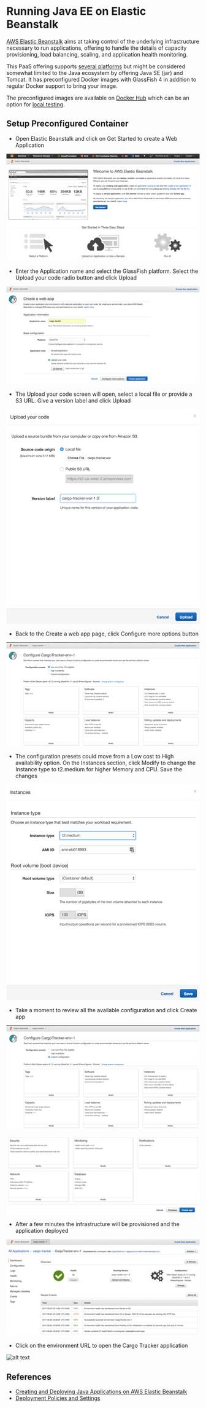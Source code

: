 # Running Java EE on Elastic Beanstalk

[AWS Elastic Beanstalk](https://docs.aws.amazon.com/elasticbeanstalk/latest/dg/Welcome.html) aims at taking control of the underlying infrastructure necessary to run applications, offering to handle the details of capacity provisioning, load balancing, scaling, and application health monitoring.

This PaaS offering supports [several platforms](http://docs.aws.amazon.com/elasticbeanstalk/latest/dg/concepts.platforms.html) but might be considered somewhat limited to the Java ecosystem by offering Java SE (jar) and Tomcat. It has preconfigured Docker images with GlassFish 4 in addition to regular Docker support to bring your image.

The preconfigured images are available on [Docker Hub](https://hub.docker.com/r/amazon/aws-eb-glassfish/) which can be an option for [local testing](http://docs.aws.amazon.com/elasticbeanstalk/latest/dg/create_deploy_dockerpreconfig.walkthrough.html).

## Setup Preconfigured Container

* Open Elastic Beanstalk and click on Get Started to create a Web Application

![alt text](img/eb-get-started.png)

* Enter the Application name and select the GlassFish platform. Select the Upload your code radio button and click Upload

![alt text](img/eb-create-web-app.png)

* The Upload your code screen will open, select a local file or provide a S3 URL. Give a version label and click Upload

![alt text](img/eb-create-web-app-upl-war.png)

* Back to the Create a web app page, click Configure more options button

![alt text](img/eb-create-web-app-config.png)

* The configuration presets could move from a Low cost to High availability option. On the Instances section, click Modify to change the Instance type to t2.medium for higher Memory and CPU. Save the changes

![alt text](img/eb-create-web-app-config-instance.png)

* Take a moment to review all the available configuration and click Create app

![alt text](img/eb-create-web-app-config-custom.png)

![alt text](img/eb-create-web-app-config-create-app.png)

* After a few minutes the infrastructure will be provisioned and the application deployed

![alt text](img/eb-create-web-app-done.png)

* Click on the environment URL to open the Cargo Tracker application

![alt text](img/cargo-tracker.png)

## References

* [Creating and Deploying Java Applications on AWS Elastic Beanstalk](http://docs.aws.amazon.com/elasticbeanstalk/latest/dg/create_deploy_Java.html)
* [Deployment Policies and Settings](https://docs.aws.amazon.com/elasticbeanstalk/latest/dg/using-features.rolling-version-deploy.html?icmpid=docs_elasticbeanstalk_console)
